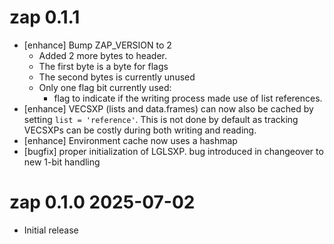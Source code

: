 
# zap 0.1.1

* [enhance] Bump ZAP_VERSION to 2
    * Added 2 more bytes to header.
    * The first byte is a byte for flags
    * The second bytes is currently unused
    * Only one flag bit currently used:
        * flag to indicate if the writing process made use of list references.
* [enhance] VECSXP (lists and data.frames) can now also be cached by setting
  `list = 'reference'`.  This is not done by default as tracking VECSXPs
  can be costly during both writing and reading.
* [enhance] Environment cache now uses a hashmap
* [bugfix] proper initialization of LGLSXP. bug introduced
  in changeover to new 1-bit handling


# zap 0.1.0   2025-07-02

* Initial release
